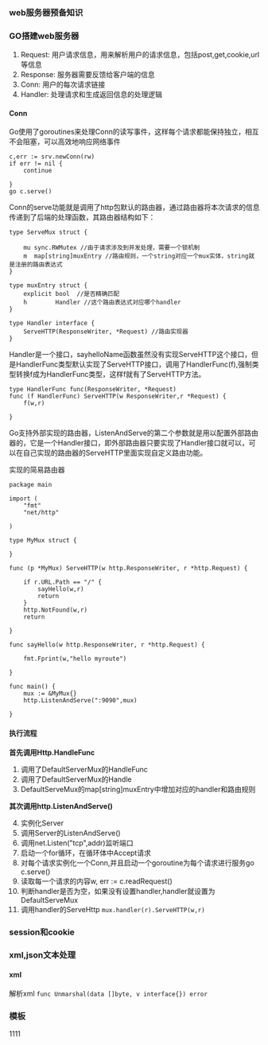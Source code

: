 ### web服务器预备知识

### GO搭建web服务器

1. Request: 用户请求信息，用来解析用户的请求信息，包括post,get,cookie,url等信息
2. Response: 服务器需要反馈给客户端的信息
3. Conn: 用户的每次请求链接
4. Handler: 处理请求和生成返回信息的处理逻辑


#### Conn
Go使用了goroutines来处理Conn的读写事件，这样每个请求都能保持独立，相互不会阻塞，可以高效地响应网络事件
```
c,err := srv.newConn(rw)
if err != nil {
    continue

}
go c.serve()
```

Conn的serve功能就是调用了http包默认的路由器，通过路由器将本次请求的信息传递到了后端的处理函数，其路由器结构如下：
```
type ServeMux struct {

    mu sync.RWMutex //由于请求涉及到并发处理，需要一个锁机制
    m  map[string]muxEntry //路由规则，一个string对应一个mux实体，string就是注册的路由表达式
}

type muxEntry struct {
    explicit bool  //是否精确匹配
    h        Handler //这个路由表达式对应哪个handler
}

type Handler interface {
    ServeHTTP(ResponseWriter, *Request) //路由实现器
}
```

Handler是一个接口，sayhelloName函数虽然没有实现ServeHTTP这个接口，但是HandlerFunc类型默认实现了ServeHTTP接口，调用了HandlerFunc(f),强制类型转换f成为HandlerFunc类型，这样f就有了ServeHTTP方法。

```
type HandlerFunc func(ResponseWriter, *Request)
func (f HandlerFunc) ServeHTTP(w ResponseWriter,r *Request) {
    f(w,r)

}
```

Go支持外部实现的路由器，ListenAndServe的第二个参数就是用以配置外部路由器的，它是一个Handler接口，即外部路由器只要实现了Handler接口就可以，可以在自己实现的路由器的ServeHTTP里面实现自定义路由功能。

实现的简易路由器
```
package main

import (
    "fmt"
    "net/http"

)

type MyMux struct {

}

func (p *MyMux) ServeHTTP(w http.ResponseWriter, r *http.Request) {

    if r.URL.Path == "/" {
        sayHello(w,r)
        return
    }
    http.NotFound(w,r)
    return

}

func sayHello(w http.ResponseWriter, r *http.Request) {

    fmt.Fprint(w,"hello myroute")

}

func main() {
    mux := &MyMux{}
    http.ListenAndServe(":9090",mux)

}
```

#### 执行流程

**首先调用Http.HandleFunc**

1. 调用了DefaultServerMux的HandleFunc
2. 调用了DefaultServerMux的Handle
3. DefaultServeMux的map[string]muxEntry中增加对应的handler和路由规则

**其次调用http.ListenAndServe()**

4. 实例化Server
5. 调用Server的ListenAndServe()
6. 调用net.Listen("tcp",addr)监听端口
7. 启动一个for循环，在循环体中Accept请求
8. 对每个请求实例化一个Conn,并且启动一个goroutine为每个请求进行服务go c.serve()
9. 读取每一个请求的内容w, err := c.readRequest()
10. 判断handler是否为空，如果没有设置handler,handler就设置为DefaultServeMux
11. 调用handler的ServeHttp
`mux.handler(r).ServeHTTP(w,r)`



### session和cookie


### xml,json文本处理

#### xml
解析xml
`func Unmarshal(data []byte, v interface{}) error`



### 模板

1111



